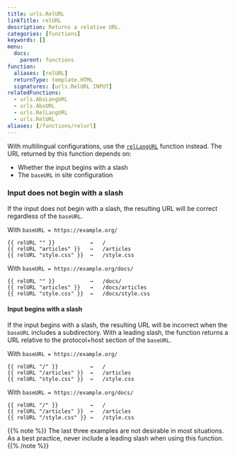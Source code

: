 ```yaml
---
title: urls.RelURL
linkTitle: relURL
description: Returns a relative URL.
categories: [functions]
keywords: []
menu:
  docs:
    parent: functions
function:
  aliases: [relURL]
  returnType: template.HTML
  signatures: [urls.RelURL INPUT]
relatedFunctions:
  - urls.AbsLangURL
  - urls.AbsURL 
  - urls.RelLangURL
  - urls.RelURL
aliases: [/functions/relurl]
---
```


With multilingual configurations, use the [`relLangURL`] function instead. The URL returned by this function depends on:

- Whether the input begins with a slash
- The `baseURL` in site configuration

### Input does not begin with a slash

If the input does not begin with a slash, the resulting URL will be correct regardless of the `baseURL`.

With `baseURL = https://example.org/`

```go-html-template
{{ relURL "" }}           →   /
{{ relURL "articles" }}   →   /articles
{{ relURL "style.css" }}  →   /style.css
```

With `baseURL = https://example.org/docs/`

```go-html-template
{{ relURL "" }}           →   /docs/
{{ relURL "articles" }}   →   /docs/articles
{{ relURL "style.css" }}  →   /docs/style.css
```

#### Input begins with a slash

If the input begins with a slash, the resulting URL will be incorrect when the `baseURL` includes a subdirectory. With a leading slash, the function returns a URL relative to the protocol+host section of the `baseURL`.

With `baseURL = https://example.org/`

```go-html-template
{{ relURL "/" }}          →   /
{{ relURL "/articles" }}  →   /articles
{{ relURL "style.css" }}  →   /style.css
```

With `baseURL = https://example.org/docs/`

```go-html-template
{{ relURL "/" }}          →   /
{{ relURL "/articles" }}  →   /articles
{{ relURL "/style.css" }} →   /style.css
```

{{% note %}}
The last three examples are not desirable in most situations. As a best practice, never include a leading slash when using this function.
{{% /note %}}

[`relLangURL`]: /functions/urls/rellangurl/

